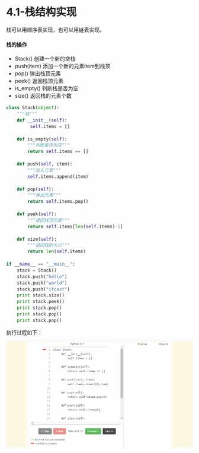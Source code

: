 # 4.1-栈结构实现

栈可以用顺序表实现，也可以用链表实现。

#### 栈的操作 <a id="&#x6808;&#x7684;&#x64CD;&#x4F5C;"></a>

* Stack\(\) 创建一个新的空栈
* push\(item\) 添加一个新的元素item到栈顶
* pop\(\) 弹出栈顶元素
* peek\(\) 返回栈顶元素
* is\_empty\(\) 判断栈是否为空
* size\(\) 返回栈的元素个数

```python
class Stack(object):
    """栈"""
    def __init__(self):
         self.items = []

    def is_empty(self):
        """判断是否为空"""
        return self.items == []

    def push(self, item):
        """加入元素"""
        self.items.append(item)

    def pop(self):
        """弹出元素"""
        return self.items.pop()

    def peek(self):
        """返回栈顶元素"""
        return self.items[len(self.items)-1]

    def size(self):
        """返回栈的大小"""
        return len(self.items)

if __name__ == "__main__":
    stack = Stack()
    stack.push("hello")
    stack.push("world")
    stack.push("itcast")
    print stack.size()
    print stack.peek()
    print stack.pop()
    print stack.pop()
    print stack.pop()
```

执行过程如下： 

 

![Stack&#x6F14;&#x793A;](../.gitbook/assets/stack-yan-shi.gif)



